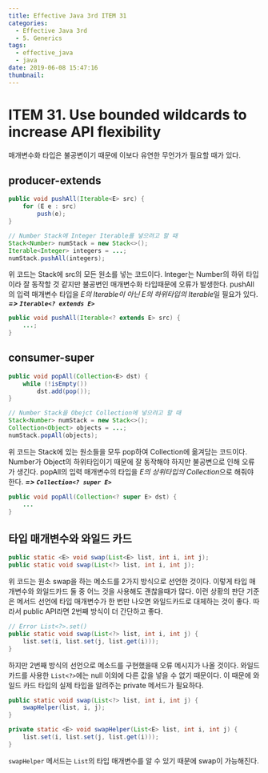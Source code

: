 ```yaml
---
title: Effective Java 3rd ITEM 31
categories:
  - Effective Java 3rd
  - 5. Generics
tags:
  - effective_java
  - java
date: 2019-06-08 15:47:16
thumbnail:
---
```


# ITEM 31. Use bounded wildcards to increase API flexibility

매개변수화 타입은 불공변이기 때문에 이보다 유연한 무언가가 필요할 때가 있다.

## producer-extends
```java
public void pushAll(Iterable<E> src) {
    for (E e : src)
        push(e);
}

// Number Stack에 Integer Iterable를 넣으려고 할 때
Stack<Number> numStack = new Stack<>();
Iterable<Integer> integers = ...;
numStack.pushAll(integers);
```
위 코드는 Stack에 src의 모든 원소를 넣는 코드이다. Integer는 Number의 하위 타입이라 잘 동작할 것 같지만 불공변인 매개변수화 타입때문에 오류가 발생한다.
pushAll의 입력 매개변수 타입을 *E의 Iterable이 아닌 E의 하위타입의 Iterable*일 필요가 있다. 
***=> `Iterable<? extends E>`***
```java
public void pushAll(Iterable<? extends E> src) {
    ...;
}
```

## consumer-super
```java
public void popAll(Collection<E> dst) {
    while (!isEmpty())
        dst.add(pop());
}

// Number Stack을 Obejct Collection에 넣으려고 할 때
Stack<Number> numStack = new Stack<>();
Collection<Object> objects = ...;
numStack.popAll(objects);
```
위 코드는 Stack에 있는 원소들을 모두 pop하여 Collection에 옮겨담는 코드이다. Number가 Object의 하위타입이기 때문에 잘 동작해야 하지만 불공변으로 인해 오류가 생긴다.
popAll의 입력 매개변수의 타입을 *E의 상위타입의 Collection*으로 해줘야 한다.
***=> `Collection<? super E>`***
```java
public void popAll(Collection<? super E> dst) {
    ...
}
```


## 타입 매개변수와 와일드 카드
```java
public static <E> void swap(List<E> list, int i, int j);
public static void swap(List<?> list, int i, int j);
```
위 코드는 원소 swap을 하는 메소드를 2가지 방식으로 선언한 것이다. 이렇게 타입 매개변수와 와일드카드 둘 중 어느 것을 사용해도 괜찮을때가 많다. 이런 상황의 판단 기준은 메서드 선언에 타입 매개변수가 한 번만 나오면 와일드카드로 대체하는 것이 좋다. 따라서 public API라면 2번째 방식이 더 간단하고 좋다.
<br/>
```java
// Error List<?>.set()
public static void swap(List<?> list, int i, int j) {
    list.set(i, list.set(j, list.get(i)));
}
```
하지만 2번째 방식의 선언으로 메소드를 구현했을때 오류 메시지가 나올 것이다.
와일드 카드를 사용한 `List<?>`에는 null 이외에 다른 값을 넣을 수 없기 때문이다. 이 때문에 와일드 카드 타입의 실제 타입을 알려주는 private 메서드가 필요하다.
<br/>
```java
public static void swap(List<?> list, int i, int j) {
    swapHelper(list, i, j);
}

private static <E> void swapHelper(List<E> list, int i, int j) {
    list.set(i, list.set(j, list.get(i)));
}
```
`swapHelper` 메서드는 `List`의 타입 매개변수를 알 수 있기 때문에 swap이 가능해진다.
